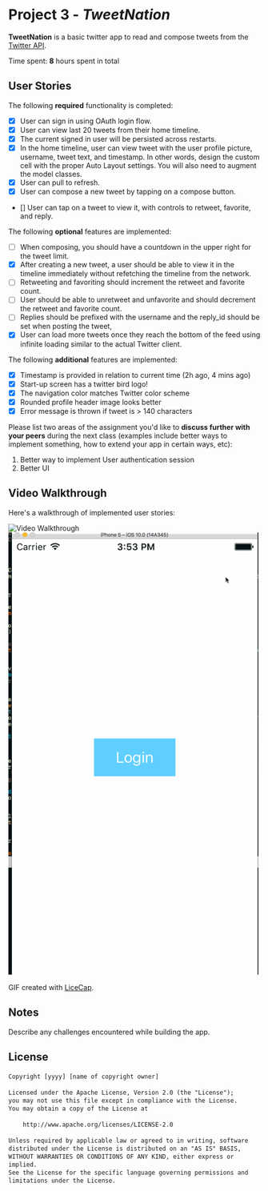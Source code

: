 # Project 3 - *TweetNation*

**TweetNation** is a basic twitter app to read and compose tweets from the [Twitter API](https://apps.twitter.com/).

Time spent: **8** hours spent in total

## User Stories

The following **required** functionality is completed:

- [X] User can sign in using OAuth login flow.
- [X] User can view last 20 tweets from their home timeline.
- [X] The current signed in user will be persisted across restarts.
- [X] In the home timeline, user can view tweet with the user profile picture, username, tweet text, and timestamp.  In other words, design the custom cell with the proper Auto Layout settings.  You will also need to augment the model classes.
- [X] User can pull to refresh.
- [X] User can compose a new tweet by tapping on a compose button.
- [] User can tap on a tweet to view it, with controls to retweet, favorite, and reply.

The following **optional** features are implemented:

- [ ] When composing, you should have a countdown in the upper right for the tweet limit.
- [X] After creating a new tweet, a user should be able to view it in the timeline immediately without refetching the timeline from the network.
- [ ] Retweeting and favoriting should increment the retweet and favorite count.
- [ ] User should be able to unretweet and unfavorite and should decrement the retweet and favorite count.
- [ ] Replies should be prefixed with the username and the reply_id should be set when posting the tweet,
- [X] User can load more tweets once they reach the bottom of the feed using infinite loading similar to the actual Twitter client.

The following **additional** features are implemented:

- [X] Timestamp is provided in relation to current time (2h ago, 4 mins ago)
- [X] Start-up screen has a twitter bird logo!
- [X] The navigation color matches Twitter color scheme
- [X] Rounded profile header image looks better
- [X] Error message is thrown if tweet is > 140 characters

Please list two areas of the assignment you'd like to **discuss further with your peers** during the next class (examples include better ways to implement something, how to extend your app in certain ways, etc):

1. Better way to implement User authentication session
2. Better UI

## Video Walkthrough

Here's a walkthrough of implemented user stories:

<img src='https://github.com/zhiachong/TwitterClient/blob/master/tweet.gif' title='Video Walkthrough' width='500' alt='Video Walkthrough' />
<img src='https://github.com/zhiachong/TwitterClient/blob/master/logout%20and%20in.gif' title='Video Walkthrough' width='500' alt='Video Walkthrough' />

GIF created with [LiceCap](http://www.cockos.com/licecap/).

## Notes

Describe any challenges encountered while building the app.

## License

    Copyright [yyyy] [name of copyright owner]

    Licensed under the Apache License, Version 2.0 (the "License");
    you may not use this file except in compliance with the License.
    You may obtain a copy of the License at

        http://www.apache.org/licenses/LICENSE-2.0

    Unless required by applicable law or agreed to in writing, software
    distributed under the License is distributed on an "AS IS" BASIS,
    WITHOUT WARRANTIES OR CONDITIONS OF ANY KIND, either express or implied.
    See the License for the specific language governing permissions and
    limitations under the License.